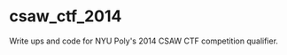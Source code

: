 csaw_ctf_2014
=============

Write ups and code for NYU Poly's 2014 CSAW CTF competition qualifier.
